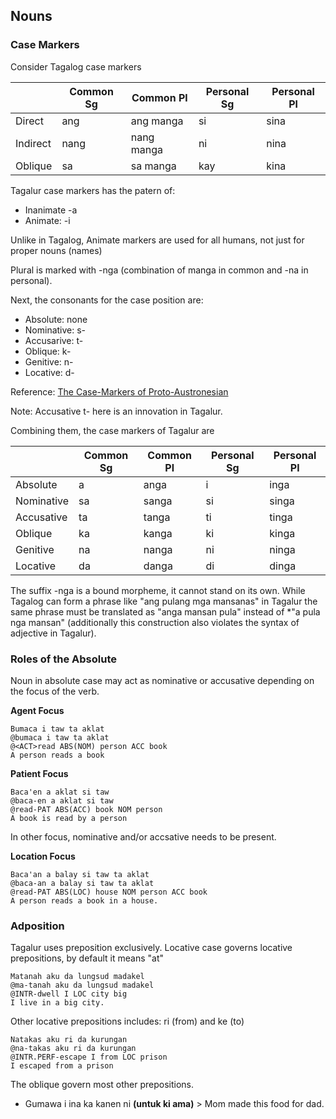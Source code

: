 ## Nouns

### Case Markers

Consider Tagalog case markers

|          | Common Sg | Common Pl  | Personal Sg | Personal Pl |
| -------- | --------- | ---------- | ----------- | ----------- |
| Direct   | ang       | ang manga  | si          | sina        |
| Indirect | nang      | nang manga | ni          | nina        |
| Oblique  | sa        | sa manga   | kay         | kina        |

Tagalur case markers has the patern of:

- Inanimate -a
- Animate: -i

Unlike in Tagalog, Animate markers are used for all humans, not just for proper nouns (names)

Plural is marked with -nga (combination of manga in common and -na in personal).

Next, the consonants for the case position are:

- Absolute: none
- Nominative: s-
- Accusarive: t-
- Oblique: k-
- Genitive: n-
- Locative: d-

Reference: [The Case-Markers of Proto-Austronesian](https://www.researchgate.net/publication/285207577_The_Case-Markers_of_Proto-Austronesian)

Note: Accusative t- here is an innovation in Tagalur.

Combining them, the case markers of Tagalur are

|            | Common Sg | Common Pl | Personal Sg | Personal Pl |
| ---------- | --------- | --------- | ----------- | ----------- |
| Absolute   | a         | anga      | i           | inga        |
| Nominative | sa        | sanga     | si          | singa       |
| Accusative | ta        | tanga     | ti          | tinga       |
| Oblique    | ka        | kanga     | ki          | kinga       |
| Genitive   | na        | nanga     | ni          | ninga       |
| Locative   | da        | danga     | di          | dinga       |

The suffix -nga is a bound morpheme, it cannot stand on its own. While Tagalog can form a phrase like "ang pulang mga mansanas" in Tagalur the same phrase must be translated as "anga mansan pula" instead of \*"a pula nga mansan" (additionally this construction also violates the syntax of adjective in Tagalur).

### Roles of the Absolute

Noun in absolute case may act as nominative or accusative depending on the focus of the verb.

**Agent Focus**

```gloss
Bumaca i taw ta aklat
@bumaca i taw ta aklat
@<ACT>read ABS(NOM) person ACC book
A person reads a book
```

**Patient Focus**

```gloss
Baca'en a aklat si taw
@baca-en a aklat si taw
@read-PAT ABS(ACC) book NOM person
A book is read by a person
```

In other focus, nominative and/or accsative needs to be present.

**Location Focus**

```gloss
Baca'an a balay si taw ta aklat
@baca-an a balay si taw ta aklat
@read-PAT ABS(LOC) house NOM person ACC book
A person reads a book in a house.
```

### Adposition

Tagalur uses preposition exclusively. Locative case governs locative prepositions, by default it means "at"

```gloss
Matanah aku da lungsud madakel
@ma-tanah aku da lungsud madakel
@INTR-dwell I LOC city big
I live in a big city.
```

Other locative prepositions includes: ri (from) and ke (to)

```gloss
Natakas aku ri da kurungan
@na-takas aku ri da kurungan
@INTR.PERF-escape I from LOC prison
I escaped from a prison
```

The oblique govern most other prepositions.

- Gumawa i ina ka kanen ni **(untuk ki ama)** > Mom made this food for dad.
